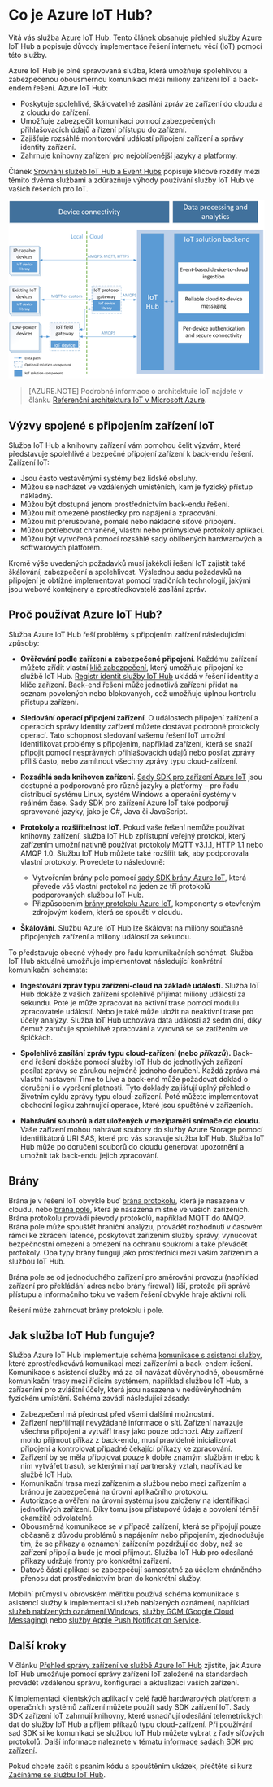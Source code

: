 <properties
 pageTitle="Přehled služby Azure IoT Hub | Microsoft Azure"
 description="Přehled služby Azure IoT Hub: co je služba IoT Hub, připojení zařízení, schémata komunikace s internetem věcí a schéma komunikace s asistencí služby"
 services="iot-hub"
 documentationCenter=""
 authors="dominicbetts"
 manager="timlt"
 editor=""/>

<tags
 ms.service="iot-hub"
 ms.devlang="na"
 ms.topic="get-started-article"
 ms.tgt_pltfrm="na"
 ms.workload="na"
 ms.date="08/25/2016"
 ms.author="dobett"/>

# Co je Azure IoT Hub?

Vítá vás služba Azure IoT Hub. Tento článek obsahuje přehled služby Azure IoT Hub a popisuje důvody implementace řešení internetu věcí (IoT) pomocí této služby.

Azure IoT Hub je plně spravovaná služba, která umožňuje spolehlivou a zabezpečenou obousměrnou komunikaci mezi miliony zařízení IoT a back-endem řešení. Azure IoT Hub:

- Poskytuje spolehlivé, škálovatelné zasílání zpráv ze zařízení do cloudu a z cloudu do zařízení.
- Umožňuje zabezpečit komunikaci pomocí zabezpečených přihlašovacích údajů a řízení přístupu do zařízení.
- Zajišťuje rozsáhlé monitorování událostí připojení zařízení a správy identity zařízení.
- Zahrnuje knihovny zařízení pro nejoblíbenější jazyky a platformy.

Článek [Srovnání služeb IoT Hub a Event Hubs][lnk-compare] popisuje klíčové rozdíly mezi těmito dvěma službami a zdůrazňuje výhody používání služby IoT Hub ve vašich řešeních pro IoT.

![Služba Azure IoT Hub jako cloudová brána v řešení internetu věcí][img-architecture]

> [AZURE.NOTE] Podrobné informace o architektuře IoT najdete v článku [Referenční architektura IoT v Microsoft Azure][lnk-refarch].

## Výzvy spojené s připojením zařízení IoT

Služba IoT Hub a knihovny zařízení vám pomohou čelit výzvám, které představuje spolehlivé a bezpečné připojení zařízení k back-endu řešení. Zařízení IoT:

- Jsou často vestavěnými systémy bez lidské obsluhy.
- Můžou se nacházet ve vzdálených umístěních, kam je fyzický přístup nákladný.
- Můžou být dostupná jenom prostřednictvím back-endu řešení.
- Můžou mít omezené prostředky pro napájení a zpracování.
- Můžou mít přerušované, pomalé nebo nákladné síťové připojení.
- Můžou potřebovat chráněné, vlastní nebo průmyslové protokoly aplikací.
- Můžou být vytvořená pomocí rozsáhlé sady oblíbených hardwarových a softwarových platforem.

Kromě výše uvedených požadavků musí jakékoli řešení IoT zajistit také škálování, zabezpečení a spolehlivost. Výslednou sadu požadavků na připojení je obtížné implementovat pomocí tradičních technologií, jakými jsou webové kontejnery a zprostředkovatelé zasílání zpráv.

## Proč používat Azure IoT Hub?

Služba Azure IoT Hub řeší problémy s připojením zařízení následujícími způsoby:

-   **Ověřování podle zařízení a zabezpečené připojení**. Každému zařízení můžete zřídit vlastní [klíč zabezpečení][lnk-devguide-security], který umožňuje připojení ke službě IoT Hub. [Registr identit služby IoT Hub][lnk-devguide-identityregistry] ukládá v řešení identity a klíče zařízení. Back-end řešení může jednotlivá zařízení přidat na seznam povolených nebo blokovaných, což umožňuje úplnou kontrolu přístupu zařízení.

-   **Sledování operací připojení zařízení**. O událostech připojení zařízení a operacích správy identity zařízení můžete dostávat podrobné protokoly operací. Tato schopnost sledování vašemu řešení IoT umožní identifikovat problémy s připojením, například zařízení, která se snaží připojit pomocí nesprávných přihlašovacích údajů nebo posílat zprávy příliš často, nebo zamítnout všechny zprávy typu cloud-zařízení.

-   **Rozsáhlá sada knihoven zařízení**. [Sady SDK pro zařízení Azure IoT][lnk-device-sdks] jsou dostupné a podporované pro různé jazyky a platformy – pro řadu distribucí systému Linux, systém Windows a operační systémy v reálném čase. Sady SDK pro zařízení Azure IoT také podporují spravované jazyky,  jako je C#, Java či JavaScript.

-   **Protokoly a rozšiřitelnost IoT**. Pokud vaše řešení nemůže používat knihovny zařízení, služba IoT Hub zpřístupní veřejný protokol, který zařízením  umožní nativně používat protokoly MQTT v3.1.1, HTTP 1.1 nebo AMQP 1.0. Službu IoT Hub můžete také rozšířit tak, aby podporovala vlastní protokoly. Provedete to následovně:

    - Vytvořením brány pole pomocí [sady SDK brány Azure IoT][lnk-gateway-sdk], která převede váš vlastní protokol na jeden ze tří protokolů podporovaných službou IoT Hub. 
    - Přizpůsobením [brány protokolu Azure IoT][protocol-gateway], komponenty s otevřeným zdrojovým kódem, která se spouští v cloudu.

-   **Škálování**. Službu Azure IoT Hub lze škálovat na miliony současně připojených zařízení a miliony událostí za sekundu.

To představuje obecné výhody pro řadu komunikačních schémat. Služba IoT Hub aktuálně umožňuje implementovat následující konkrétní komunikační schémata:

-   **Ingestování zpráv typu zařízení-cloud na základě událostí.** Služba IoT Hub dokáže z vašich zařízení spolehlivě přijímat miliony událostí za sekundu. Poté je může zpracovat na aktivní trase pomocí modulu zpracovatele událostí. Nebo je také může uložit na neaktivní trase pro účely analýzy. Služba IoT Hub uchovává data události až sedm dní, díky čemuž zaručuje spolehlivé zpracování a vyrovná se se zatížením ve špičkách.

-   **Spolehlivé zasílání zpráv typu cloud-zařízení (nebo *příkazů*).** Back-end řešení dokáže pomocí služby IoT Hub do jednotlivých zařízení posílat zprávy se zárukou nejméně jednoho doručení. Každá zpráva má vlastní nastavení Time to Live a back-end může požadovat doklad o doručení i o vypršení platnosti. Tyto doklady zajišťují úplný přehled o životním cyklu zprávy typu cloud-zařízení. Poté můžete implementovat obchodní logiku zahrnující operace, které jsou spuštěné v zařízeních.

-   **Nahrávání souborů a dat uložených v mezipaměti snímače do cloudu.** Vaše zařízení mohou nahrávat soubory do služby Azure Storage pomocí identifikátorů URI SAS, které pro vás spravuje služba IoT Hub. Služba IoT Hub může po doručení souborů do cloudu generovat upozornění a umožnit tak back-endu jejich zpracování.

## Brány

Brána je v řešení IoT obvykle buď [brána protokolu][lnk-gateway], která je nasazena v cloudu, nebo [brána pole][lnk-field-gateway], která je nasazena místně ve vašich zařízeních. Brána protokolu provádí převody protokolů, například MQTT do AMQP. Brána pole může spouštět hraniční analýzu, provádět rozhodnutí v časovém rámci ke zkrácení latence, poskytovat zařízením služby správy, vynucovat bezpečnostní omezení a omezení na ochranu soukromí a také převádět protokoly. Oba typy brány fungují jako prostředníci mezi vaším zařízením a službou IoT Hub.

Brána pole se od jednoduchého zařízení pro směrování provozu (například zařízení pro překládání adres nebo brány firewall) liší, protože při správě přístupu a informačního toku ve vašem řešení obvykle hraje aktivní roli.

Řešení může zahrnovat brány protokolu i pole.

## Jak služba IoT Hub funguje?

Služba Azure IoT Hub implementuje schéma [komunikace s asistencí služby][lnk-service-assisted-pattern], které zprostředkovává komunikaci mezi zařízeními a back-endem řešení. Komunikace s asistencí služby má za cíl navázat důvěryhodné, obousměrné komunikační trasy mezi řídicím systémem, například službou IoT Hub, a zařízeními pro zvláštní účely, která jsou nasazena v nedůvěryhodném fyzickém umístění. Schéma zavádí následující zásady:

- Zabezpečení má přednost před všemi dalšími možnostmi.
- Zařízení nepřijímají nevyžádané informace o síti. Zařízení navazuje všechna připojení a vytváří trasy jako pouze odchozí. Aby zařízení mohlo přijmout příkaz z back-endu, musí pravidelně inicializovat připojení a kontrolovat případné čekající příkazy ke zpracování.
- Zařízení by se měla připojovat pouze k dobře známým službám (nebo k nim vytvářet trasu), se kterými mají partnerský vztah, například ke službě IoT Hub.
- Komunikační trasa mezi zařízením a službou nebo mezi zařízením a bránou je zabezpečená na úrovni aplikačního protokolu.
- Autorizace a ověření na úrovni systému jsou založeny na identifikaci jednotlivých zařízení. Díky tomu jsou přístupové údaje a povolení téměř okamžitě odvolatelné.
- Obousměrná komunikace se v případě zařízení, která se připojují pouze občasně z důvodu problémů s napájením nebo připojením, zjednodušuje tím, že se příkazy a oznámení zařízením pozdržují do doby, než se zařízení připojí a bude je moci přijmout. Služba IoT Hub pro odesílané příkazy udržuje fronty pro konkrétní zařízení.
- Datové části aplikací se zabezpečují samostatně za účelem chráněného přenosu dat prostřednictvím bran do konkrétní služby.

Mobilní průmysl v obrovském měřítku používá schéma komunikace s asistencí služby k implementaci služeb nabízených oznámení, například [služeb nabízených oznámení Windows][lnk-wns], [služby GCM (Google Cloud Messaging)][lnk-google-messaging] nebo [služby Apple Push Notification Service][lnk-apple-push].

## Další kroky

V článku [Přehled správy zařízení ve službě Azure IoT Hub][lnk-device-management] zjistíte, jak Azure IoT Hub umožňuje pomocí správy zařízení IoT založené na standardech provádět vzdálenou správu, konfiguraci a aktualizaci vašich zařízení.

K implementaci klientských aplikací v celé řadě hardwarových platforem a operačních systémů zařízení můžete použít sady SDK zařízení IoT. Sady SDK zařízení IoT zahrnují knihovny, které usnadňují odesílání telemetrických dat do služby IoT Hub a příjem příkazů typu cloud-zařízení. Při používání sad SDK si ke komunikaci se službou IoT Hub můžete vybrat z řady síťových protokolů. Další informace naleznete v tématu [informace sadách SDK pro zařízení][lnk-device-sdks].

Pokud chcete začít s psaním kódu a spouštěním ukázek, přečtěte si kurz [Začínáme se službu IoT Hub][lnk-get-started].

[img-architecture]: media/iot-hub-what-is-iot-hub/hubarchitecture.png


[lnk-get-started]: iot-hub-csharp-csharp-getstarted.md
[lnk-connect-device]: https://azure.microsoft.com/develop/iot/
[lnk-d2c]: iot-hub-csharp-csharp-process-d2c.md
[protocol-gateway]: https://github.com/Azure/azure-iot-protocol-gateway/blob/master/README.md
[lnk-service-assisted-pattern]: http://blogs.msdn.com/b/clemensv/archive/2014/02/10/service-assisted-communication-for-connected-devices.aspx "Service Assisted Communication (Komunikace s asistencí služby), příspěvek na blogu od Clemense Vasterse"
[lnk-compare]: iot-hub-compare-event-hubs.md
[lnk-gateway]: iot-hub-protocol-gateway.md
[lnk-field-gateway]: iot-hub-guidance.md#field-gateways
[lnk-devguide-identityregistry]: iot-hub-devguide.md#identityregistry
[lnk-devguide-security]: iot-hub-devguide.md#security
[lnk-wns]: https://msdn.microsoft.com/library/windows/apps/mt187203.aspx
[lnk-google-messaging]: https://developers.google.com/cloud-messaging/
[lnk-apple-push]: https://developer.apple.com/library/ios/documentation/NetworkingInternet/Conceptual/RemoteNotificationsPG/Chapters/ApplePushService.html#//apple_ref/doc/uid/TP40008194-CH100-SW9
[lnk-device-sdks]: https://github.com/Azure/azure-iot-sdks
[lnk-refarch]: http://download.microsoft.com/download/A/4/D/A4DAD253-BC21-41D3-B9D9-87D2AE6F0719/Microsoft_Azure_IoT_Reference_Architecture.pdf
[lnk-gateway-sdk]: https://github.com/Azure/azure-iot-gateway-sdk
[lnk-device-management]: iot-hub-device-management-overview.md



<!--HONumber=ago16_HO5-->



